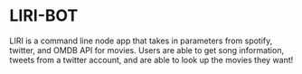 # LIRI-BOT
 LIRI is a command line node app that takes in parameters from spotify, twitter, and OMDB API for movies. Users are able to get song information, tweets from a twitter account, and are able to look up the movies they want!